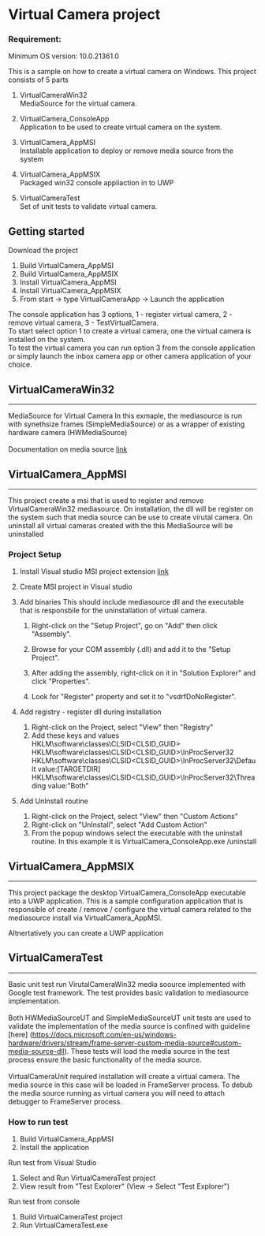 # Virtual Camera project
### Requirement:
Minimum OS version: 10.0.21361.0

This is a sample on how to create a virtual camera on Windows. This project consists of 5 parts
1. VirtualCameraWin32 <br>
MediaSource for the virtual camera. 

2. VirtualCamera_ConsoleApp <br>
Application to be used to create virtual camera on the system.

3. VirtualCamera_AppMSI <br>
Installable application to deploy or remove media source from the system

4. VirtualCamera_AppMSIX <br>
Packaged win32 console appliaction in to UWP

5. VirtualCameraTest <br>
Set of unit tests to validate virtual camera.

## Getting started
Download the project 
1. Build VirtualCamera_AppMSI
2. Build VirtualCamera_AppMSIX
3. Install VirtualCamera_AppMSI 
4. Install VirtualCamera_AppMSIX
5. From start -> type VirtualCameraApp -> Launch the application

The console application has 3 options, 
1 - register virtual camera, 
2 - remove virtual camera, 
3 - TestVirtualCamera. <br>
To start select option 1 to create a virtual camera, one the virtual camera is installed on the system. <br>
To test the virtual camera you can run option 3 from the console application or simply launch the inbox camera app or other camera application of your choice.

## VirtualCameraWin32 
----
MediaSource for Virtual Camera
In this exmaple, the mediasource is run with synethsize frames (SimpleMediaSource) or as a wrapper of existing hardware camera (HWMediaSource) <br> <br>
Documentation on media source [link](https://docs.microsoft.com/en-us/windows-hardware/drivers/stream/frame-server-custom-media-source#custom-media-source-dll)


## VirtualCamera_AppMSI
----
This project create a msi that is used to register and remove VirtualCameraWin32 mediasource.  On installation, the dll will be register on the system such that media source can be use to create virutal camera. On uninstall all virtual cameras created with the this MediaSource will be uninstalled

### Project Setup

1. Install Visual studio MSI project extension [link](https://marketplace.visualstudio.com/items?itemName=visualstudioclient.MicrosoftVisualStudio2017InstallerProjects>)

2. Create MSI project in Visual studio 

3. Add binaries
This should include mediasource dll and the executable that is responsbile for the uninstallation of virtual camera.

    1. Right-click on the "Setup Project", go on "Add" then click "Assembly".

    2. Browse for your COM assembly (.dll) and add it to the "Setup Project".

    3. After adding the assembly, right-click on it in "Solution Explorer" and click "Properties".

    4. Look for "Register" property and set it to "vsdrfDoNoRegister".

4. Add registry - register dll during installation
    1. Right-click on the Project, select "View" then "Registry"
    2. Add these keys and values
    HKLM\software\classes\CLSID\<CLSID_GUID>
    HKLM\software\classes\CLSID\<CLSID_GUID>\InProcServer32
    HKLM\software\classes\CLSID\<CLSID_GUID>\InProcServer32\Default    value:[TARGETDIR]<MediaSourceDll>
    HKLM\software\classes\CLSID\<CLSID_GUID>\InProcServer32\Threading  value:"Both"

5. Add UnInstall routine
    1. Right-click on the Project, select "View" then "Custom Actions"
    2. Right-click on "UnInstall", select "Add Custom Action"
    3. From the popup windows select the executable with the uninstall routine.  In this example it is VirtualCamera_ConsoleApp.exe /uninstall

## VirtualCamera_AppMSIX
----
This project package the desktop VirtualCamera_ConsoleApp executable into a UWP application.
This is a sample configuration application that is responsible of create / remove / configure the virtual camera related to the mediasource install via VirtualCamera_AppMSI.

Altnertatively you can create a UWP application 

## VirtualCameraTest
----
Basic unit test run VirutalCameraWin32 media soource implemented with Google test framework.  The test provides basic validation to mediasource implementation. <br> <br>
Both HWMediaSourceUT and SimpleMediaSourceUT unit tests are used to validate the implementation of the media source is confined with guideline [here] (https://docs.microsoft.com/en-us/windows-hardware/drivers/stream/frame-server-custom-media-source#custom-media-source-dll).  These tests will load the media source in the test process ensure the basic functionality of the media source. <br> <br>
VirtualCameraUnit required installation will create a virtual camera.  The media source in this case will be loaded in FrameServer process.  To debub the media source running as virtual camera you will need to attach debugger to FrameServer process.

### How to run test
1. Build VirtualCamera_AppMSI
2. Install the application

Run test from Visual Studio
1. Select and Run VirtualCameraTest project 
2. View result from "Test Explorer" (View -> Select "Test Explorer")

Run test from console
1. Build VirtualCameraTest project
2. Run VirtualCameraTest.exe  
